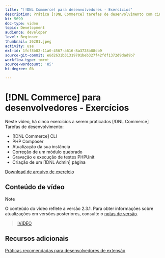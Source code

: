 ```yaml
---
title: "[!DNL Commerce] para desenvolvedores - Exercícios"
description: Prática [!DNL Commerce] tarefas de desenvolvimento com cinco exercícios úteis.
kt: 5699
doc-type: video
topic: Development
audience: developer
level: Beginner
thumbnail: 36201.jpeg
activity: use
exl-id: 1fcf8b82-11a0-4567-a616-8a3728a88cb9
source-git-commit: e8d2631b31319701beb327f42fdf1372d9dad9b7
workflow-type: tm+mt
source-wordcount: '85'
ht-degree: 0%

---
```


# [!DNL Commerce] para desenvolvedores - Exercícios

Neste vídeo, há cinco exercícios a serem praticados [!DNL Commerce] Tarefas de desenvolvimento:

- [!DNL Commerce] CLI
- PHP Composer
- Atualização da sua instância
- Correção de um módulo quebrado
- Gravação e execução de testes PHPUnit
- Criação de um [!DNL Admin] página

[Download de arquivo de exercício](./assets/FreeIntro2.3.1.zip)

## Conteúdo de vídeo

>[!NOTE]
>
>O conteúdo do vídeo reflete a versão 2.3.1. Para obter informações sobre atualizações em versões posteriores, consulte o [notas de versão](https://experienceleague.adobe.com/docs/commerce-operations/release/notes/overview.html).

>[!VIDEO](https://video.tv.adobe.com/v/36201?quality=12&learn=on)

## Recursos adicionais

[Práticas recomendadas para desenvolvedores de extensão](https://developer.adobe.com/commerce/php/best-practices/)
